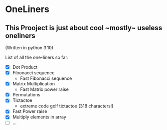 # OneLiners
## This Prooject is just about cool ~mostly~ useless oneliners 

(Written in python 3.10)

List of all the one-liners so far:

*  [x] Dot Product
*  [x] Fibonacci sequence
   * Fast Fibonacci sequence
*  [x] Matrix Multiplication
    * Fast Matrix power raise
*  [x] Permutations
*  [x] Tictactoe
    * extreme code golf tictactoe (318 characters!)
*  [x] Fast Power raise
*  [x] Multiply elements in array
*  [ ] ...
